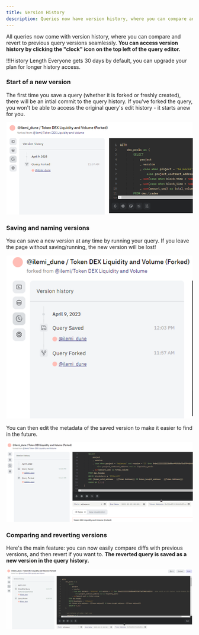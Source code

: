 ```yaml
---
title: Version History
description: Queries now have version history, where you can compare and revert to previous query versions.
---
```


All queries now come with version history, where you can compare and revert to previous query versions seamlessly. **You can access version history by clicking the "clock" icon on the top left of the query editor.**

!!!History Length
    Everyone gets 30 days by default, you can upgrade your plan for longer history access. 

### Start of a new version

The first time you save a query (whether it is forked or freshly created), there will be an intial commit to the query history. If you've forked the query, you won't be able to access the original query's edit history - it starts anew for you.

![](images/version-history/version_start.PNG)

### Saving and naming versions

You can save a new version at any time by running your query. If you leave the page without saving/running, the new version will be lost!

![](images/version-history/version_saved.PNG)

You can then edit the metadata of the saved version to make it easier to find in the future. 

![](images/version-history/simplified_query.gif)

### Comparing and reverting versions

Here's the main feature: you can now easily compare diffs with previous versions, and then revert if you want to. **The reverted query is saved as a new version in the query history.**

![](images/version-history/compare_query.gif)